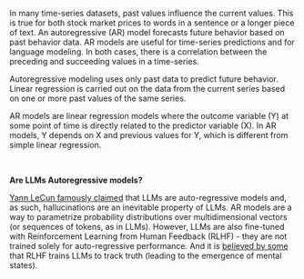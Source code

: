 In many time-series datasets, past values influence the current values. This is true for both stock market prices to words in a sentence or a longer piece of text. An autoregressive (AR) model forecasts future behavior based on past behavior data. AR models are useful for time-series predictions and for language modeling. In both cases, there is a correlation between the preceding and succeeding values in a time-series.

Autoregressive modeling uses only past data to predict future behavior. Linear regression is carried out on the data from the current series based on one or more past values of the same series.

AR models are linear regression models where the outcome variable (Y) at some point of time is directly related to the predictor variable (X). In AR models, Y depends on X and previous values for Y, which is different from simple linear regression.

‍

‍**Are LLMs Autoregressive models?**[‍](https://twitter.com/ylecun/status/1667218790625468416)

[Yann LeCun famously claimed](https://twitter.com/ylecun/status/1667218790625468416) that LLMs are auto-regressive models and, as such, hallucinations are an inevitable property of LLMs. AR models are a way to parametrize probability distributions over multidimensional vectors (or sequences of tokens, as in LLMs). However, LLMs are also fine-tuned with Reinforcement Learning from Human Feedback (RLHF) - they are not trained solely for auto-regressive performance. And it is [believed by some](https://arxiv.org/abs/2304.11490) that RLHF trains LLMs to track truth (leading to the emergence of mental states). 

